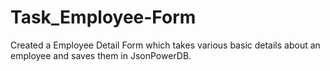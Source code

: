# Task_Employee-Form
Created a Employee Detail Form which takes various basic details about an employee and saves them in JsonPowerDB.
